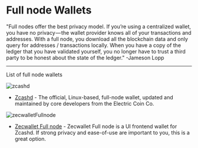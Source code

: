 # Full node Wallets

"Full nodes offer the best privacy model. If you’re using a centralized wallet, you have no privacy — the wallet provider knows all of your transactions and addresses. With a full node, you download all the blockchain data and only query for addresses / transactions locally. When you have a copy of the ledger that you have validated yourself, you no longer have to trust a third party to be honest about the state of the ledger." -Jameson Lopp


---

List of full node wallets

![zcashd](https://user-images.githubusercontent.com/81990132/185257703-4cbf8293-35d0-430e-9fd7-cc9f2112ecb7.png)
- [Zcashd](https://electriccoin.co/zcashd/) - The official, Linux-based, full-node wallet, updated and maintained by core developers from the Electric Coin Co.


![zecwalletFullnode](https://user-images.githubusercontent.com/81990132/185258266-2bac29a5-a390-47f8-bb73-a0715706c6dd.png)
- [Zecwallet Full node](https://www.zecwallet.co/fullnode.html) - Zecwallet Full node is a UI frontend wallet for Zcashd. If strong privacy and ease-of-use are important to you, this is a great option.
